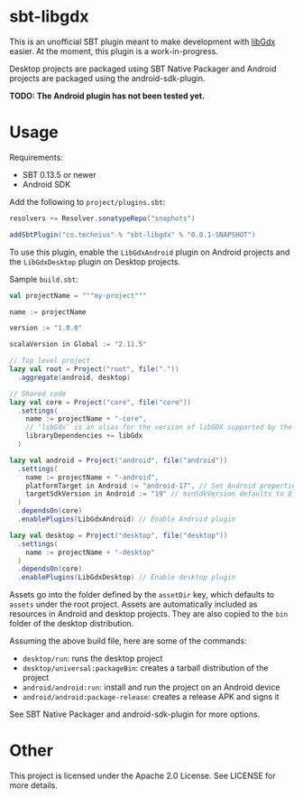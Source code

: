 # sbt-libgdx
This is an unofficial SBT plugin meant to make development with
[libGdx](http://libgdx.badlogicgames.com/) easier. At the moment, this plugin
is a work-in-progress.

Desktop projects are packaged using SBT Native Packager and Android projects
are packaged using the android-sdk-plugin.

**TODO: The Android plugin has not been tested yet.**

# Usage
Requirements:
* SBT 0.13.5 or newer
* Android SDK

Add the following to `project/plugins.sbt`:
```scala
resolvers += Resolver.sonatypeRepo("snaphots")

addSbtPlugin("co.technius" % "sbt-libgdx" % "0.0.1-SNAPSHOT")
```

To use this plugin, enable the `LibGdxAndroid` plugin on Android projects and
the `LibGdxDesktop` plugin on Desktop projects.

Sample `build.sbt`:
```scala
val projectName = """my-project"""

name := projectName

version := "1.0.0"

scalaVersion in Global := "2.11.5"

// Top level project
lazy val root = Project("root", file("."))
  .aggregate(android, desktop)

// Shared code
lazy val core = Project("core", file("core"))
  .settings(
    name := projectName + "-core",
    // 'libGdx' is an alias for the version of libGDX supported by the plugin
    libraryDependencies += libGdx
  )

lazy val android = Project("android", file("android"))
  .settings(
    name := projectName + "-android",
    platformTarget in Android := "android-17", // Set Android properties
    targetSdkVersion in Android := "19" // minSdkVersion defaults to 8
  )
  .dependsOn(core)
  .enablePlugins(LibGdxAndroid) // Enable Android plugin

lazy val desktop = Project("desktop", file("desktop"))
  .settings(
    name := projectName + "-desktop"
  )
  .dependsOn(core)
  .enablePlugins(LibGdxDesktop) // Enable desktop plugin
```

Assets go into the folder defined by the `assetDir` key, which defaults to
`assets` under the root project. Assets are automatically included as resources
in Android and desktop projects. They are also copied to the `bin` folder of
the desktop distribution.

Assuming the above build file, here are some of the commands:
* `desktop/run`: runs the desktop project
* `desktop/universal:packageBin`: creates a tarball distribution of the project
* `android/android:run`: install and run the project on an Android device
* `android/android:package-release`: creates a release APK and signs it

See SBT Native Packager and android-sdk-plugin for more options.

# Other

This project is licensed under the Apache 2.0 License. See LICENSE for more
details.
